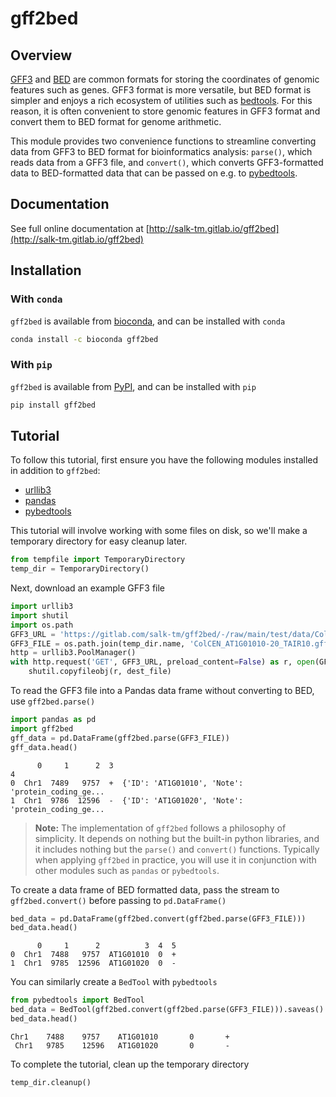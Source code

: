 # gff2bed

## Overview

[GFF3](https://github.com/The-Sequence-Ontology/Specifications/blob/master/gff3.md) and [BED](https://bedtools.readthedocs.io/en/latest/content/general-usage.html) are common formats for storing the coordinates of genomic features such as genes. GFF3 format is more versatile, but BED format is simpler and enjoys a rich ecosystem of utilities such as [bedtools](https://bedtools.readthedocs.io/en/latest/index.html). For this reason, it is often convenient to store genomic features in GFF3 format and convert them to BED format for genome arithmetic.

This module provides two convenience functions to streamline converting data from GFF3 to BED format for bioinformatics analysis: `parse()`, which reads data from a GFF3 file, and `convert()`, which converts GFF3-formatted data to BED-formatted data that can be passed on e.g. to [pybedtools](https://daler.github.io/pybedtools/).

## Documentation

See full online documentation at [http://salk-tm.gitlab.io/gff2bed](http://salk-tm.gitlab.io/gff2bed)

## Installation

### With `conda`

`gff2bed` is available from [bioconda](https://anaconda.org/bioconda/gff2bed), and can be installed with `conda`

```sh
conda install -c bioconda gff2bed
```

### With `pip`

`gff2bed` is available from [PyPI](https://pypi.org/project/gff2bed/), and can be installed with `pip`

```sh
pip install gff2bed
```

## Tutorial

To follow this tutorial, first ensure you have the following modules installed
in addition to `gff2bed`:

- [urllib3](https://urllib3.readthedocs.io/en/stable/)
- [pandas](https://pandas.pydata.org/docs/)
- [pybedtools](https://daler.github.io/pybedtools/)

This tutorial will involve working with some files on disk, so we'll make a
temporary directory for easy cleanup later.

```python
from tempfile import TemporaryDirectory
temp_dir = TemporaryDirectory()
```
Next, download an example GFF3 file

```python
import urllib3
import shutil
import os.path
GFF3_URL = 'https://gitlab.com/salk-tm/gff2bed/-/raw/main/test/data/ColCEN_AT1G01010-20_TAIR10.gff3.gz'
GFF3_FILE = os.path.join(temp_dir.name, 'ColCEN_AT1G01010-20_TAIR10.gff3.gz')
http = urllib3.PoolManager()
with http.request('GET', GFF3_URL, preload_content=False) as r, open(GFF3_FILE, 'wb') as dest_file:
    shutil.copyfileobj(r, dest_file)
```

To read the GFF3 file into a Pandas data frame without converting to BED, use `gff2bed.parse()`

```python
import pandas as pd
import gff2bed
gff_data = pd.DataFrame(gff2bed.parse(GFF3_FILE))
gff_data.head()
```

```
      0     1      2  3                                                  4
0  Chr1  7489   9757  +  {'ID': 'AT1G01010', 'Note': 'protein_coding_ge...
1  Chr1  9786  12596  -  {'ID': 'AT1G01020', 'Note': 'protein_coding_ge...
```

   > **Note:** The implementation of `gff2bed` follows a philosophy of simplicity. It depends on nothing but the built-in python libraries, and it includes nothing but the `parse()` and `convert()` functions. Typically when applying `gff2bed` in practice, you will use it in conjunction with other modules such as `pandas` or `pybedtools`.

To create a data frame of BED formatted data, pass the stream to `gff2bed.convert()` before passing to `pd.DataFrame()`

```python
bed_data = pd.DataFrame(gff2bed.convert(gff2bed.parse(GFF3_FILE)))
bed_data.head()
```

```
      0     1      2          3  4  5
0  Chr1  7488   9757  AT1G01010  0  +
1  Chr1  9785  12596  AT1G01020  0  -
```

You can similarly create a `BedTool` with `pybedtools`

```python
from pybedtools import BedTool
bed_data = BedTool(gff2bed.convert(gff2bed.parse(GFF3_FILE))).saveas()
bed_data.head()
```

```
Chr1    7488    9757    AT1G01010       0       +
 Chr1   9785    12596   AT1G01020       0       -
```

To complete the tutorial, clean up the temporary directory

```python
temp_dir.cleanup()
```
